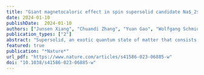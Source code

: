 ```yaml
---
title: "Giant magnetocaloric effect in spin supersolid candidate Na$_2$BaCo(PO$_4$)$_2$"
date: 2024-01-10
publishDate:  2024-01-10
authors: ["Junsen Xiang", "Chuandi Zhang", "Yuan Gao", "Wolfgang Schmidt", "Karin Schmalzl", "Chin-Wei Wang", "Bo Li", "Ning Xi", "Xin-Yang Liu", "Hai Jin", "Gang Li", "Jun Shen", "Ziyu Chen", "Yang Qi", "Yuan Wan", "Wentao Jin", "Wei Li", "Peijie Sun", "Gang Su" ]
publication_types: ["2"]
abstract: "Supersolid, an exotic quantum state of matter that consists of particles forming an incompressible solid structure while simultaneously showing superfluidity of zero viscosity, is one of the long-standing pursuits in fundamental research. Although the initial report of $^4$He supersolid turned out to be an artefact, this intriguing quantum matter has inspired enthusiastic investigations into ultracold quantum gases. Nevertheless, the realization of supersolidity in condensed matter remains elusive. Here we find evidence for a quantum magnetic analogue of supersolid---the spin supersolid---in the recently synthesized triangular-lattice antiferromagnet Na$_2$BaCo(PO$_4$)$_2$. Notably, a giant magnetocaloric effect related to the spin supersolidity is observed in the demagnetization cooling process, manifesting itself as two prominent valley-like regimes, with the lowest temperature attaining below 100 mK. Not only is there an experimentally determined series of critical fields but the demagnetization cooling profile also shows excellent agreement with the theoretical simulations with an easy-axis Heisenberg model. Neutron diffractions also successfully locate the proposed spin supersolid phases by revealing the coexistence of three-sublattice spin solid order and interlayer incommensurability indicative of the spin superfluidity. Thus, our results reveal a strong entropic effect of the spin supersolid phase in a frustrated quantum magnet and open up a viable and promising avenue for applications in sub-kelvin refrigeration, especially in the context of persistent concerns about helium shortages."
featured: true
publication: "*Nature*"
url_pdf: "https://www.nature.com/articles/s41586-023-06885-w"
doi: "10.1038/s41586-023-06885-w"
---
```


